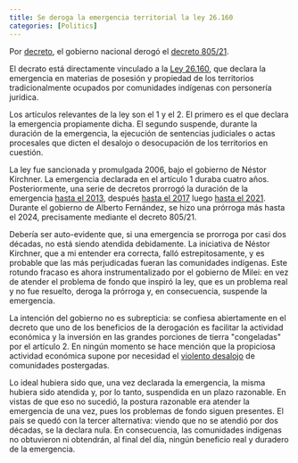 ```yaml
---
title: Se deroga la emergencia territorial la ley 26.160 
categories: [Politics]
---
```


Por
[decreto](https://www.boletinoficial.gob.ar/detalleAviso/primera/317918/20241210),
el gobierno nacional derogó el [decreto
805/21](https://www.boletinoficial.gob.ar/detalleAviso/primera/253065/20211118).

El decrato está directamente vinculado a la [Ley
26.160](https://www.argentina.gob.ar/normativa/nacional/122499/texto), que
declara la emergencia en materias de posesión y propiedad de los territorios
tradicionalmente ocupados por comunidades indígenas con personería jurídica.

Los artículos relevantes de la ley son el 1 y el 2. El primero es el que
declara la emergencia propiamente dicha. El segundo suspende, durante la
duración de la emergencia, la ejecución de sentencias judiciales o actas
procesales que dicten el desalojo o desocupación de los territorios en
cuestión.

La ley fue sancionada y promulgada 2006, bajo el gobierno de Néstor Kirchner.
La emergencia declarada en el artículo 1 duraba cuatro años. Posteriormente,
una serie de decretos prorrogó la duración de la emergencia 
[hasta el
2013](https://www.argentina.gob.ar/normativa/nacional/ley-26554-2009-161400),
después [hasta el 2017](https://www.argentina.gob.ar/normativa/nacional/ley-26894-2013-221176)
luego [hasta el
2021](https://www.argentina.gob.ar/normativa/nacional/ley-27400-2017-291497).
Durante el gobierno de Alberto Fernández, se hizo una prórroga más hasta el
2024, precisamente mediante el decreto 805/21.

Debería ser auto-evidente que, si una emergencia se prorroga por casi dos
décadas, no está siendo atendida debidamente. La iniciativa de Néstor Kirchner,
que a mi entender era correcta, falló estrepitosamente, y es probable que las
más perjudicadas fueran las comunidades indígenas. Este rotundo fracaso es
ahora instrumentalizado por el gobierno de Milei: en vez de atender el problema
de fondo que inspiró la ley, que es un problema real y no fue resuelto, deroga
la prórroga y, en consecuencia, suspende la emergencia. 

La intención del gobierno no es subrepticia: se confiesa abiertamente en el
decreto que uno de los beneficios de la derogación es facilitar la actividad
económica y la inversión en las grandes porciones de tierra "congeladas" por el
artículo 2. En ningún momento se hace mención que la propiciosa actividad económica 
supone por necesidad el [violento desalojo](https://www.infobae.com/politica/2024/12/10/el-gobierno-derogo-un-decreto-clave-y-finalizo-la-emergencia-en-tierras-indigenas/) de comunidades 
postergadas.

Lo ideal hubiera sido que, una vez declarada la emergencia, la misma hubiera
sido atendida y, por lo tanto, suspendida en un plazo razonable. En vistas de
que eso no sucedió, la postura razonable era atender la emergencia de una vez,
pues los problemas de fondo siguen presentes. El país se quedó con la tercer
alternativa: viendo que no se atendió por dos décadas, se la declara nula.
En consecuencia, las comunidades indígenas no obtuvieron ni obtendrán, al final
del día, ningún beneficio real y duradero de la emergencia.






















